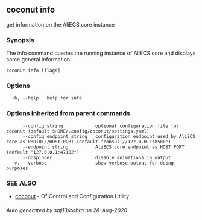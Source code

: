 ## coconut info

get information on the AliECS core instance

### Synopsis

The info command queries the running instance of AliECS core and
displays some general information.

```
coconut info [flags]
```

### Options

```
  -h, --help   help for info
```

### Options inherited from parent commands

```
      --config string            optional configuration file for coconut (default $HOME/.config/coconut/settings.yaml)
      --config_endpoint string   configuration endpoint used by AliECS core as PROTO://HOST:PORT (default "consul://127.0.0.1:8500")
      --endpoint string          AliECS core endpoint as HOST:PORT (default "127.0.0.1:47102")
      --nospinner                disable animations in output
  -v, --verbose                  show verbose output for debug purposes
```

### SEE ALSO

* [coconut](coconut.md)	 - O² Control and Configuration Utility

###### Auto generated by spf13/cobra on 28-Aug-2020
